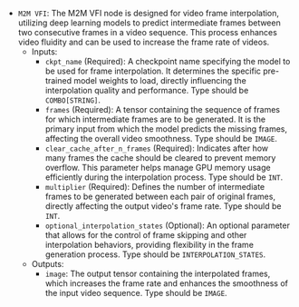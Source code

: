 - `M2M VFI`: The M2M VFI node is designed for video frame interpolation, utilizing deep learning models to predict intermediate frames between two consecutive frames in a video sequence. This process enhances video fluidity and can be used to increase the frame rate of videos.
    - Inputs:
        - `ckpt_name` (Required): A checkpoint name specifying the model to be used for frame interpolation. It determines the specific pre-trained model weights to load, directly influencing the interpolation quality and performance. Type should be `COMBO[STRING]`.
        - `frames` (Required): A tensor containing the sequence of frames for which intermediate frames are to be generated. It is the primary input from which the model predicts the missing frames, affecting the overall video smoothness. Type should be `IMAGE`.
        - `clear_cache_after_n_frames` (Required): Indicates after how many frames the cache should be cleared to prevent memory overflow. This parameter helps manage GPU memory usage efficiently during the interpolation process. Type should be `INT`.
        - `multiplier` (Required): Defines the number of intermediate frames to be generated between each pair of original frames, directly affecting the output video's frame rate. Type should be `INT`.
        - `optional_interpolation_states` (Optional): An optional parameter that allows for the control of frame skipping and other interpolation behaviors, providing flexibility in the frame generation process. Type should be `INTERPOLATION_STATES`.
    - Outputs:
        - `image`: The output tensor containing the interpolated frames, which increases the frame rate and enhances the smoothness of the input video sequence. Type should be `IMAGE`.
